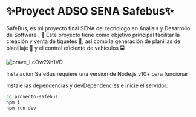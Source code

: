 # ✨Proyect ADSO SENA Safebus✨
SafeBus, es mi proyecto final SENA del tecnologo en Análisis y Desarrollo de Software . 🚀 Este proyecto tiene como objetivo principal facilitar la creación y venta de tiquetes 🎫, así como la generación de planillas de planillaje 📝 y el control eficiente de vehículos 🚍

![brave_LcOw2Xh1VD](https://github.com/mzrtcode/proyecto-safebus/assets/71569136/eefb864a-dafe-4533-a124-79a7417bd9f8)


Instalacion
SafeBus requiere una version de Node.js v10+ para funcionar

Instale las dependencias y devDependencies e inicie el servidor.

```sh
cd proyecto-safebus
npm i
npm run dev
```
